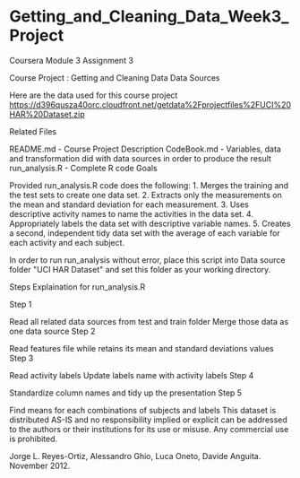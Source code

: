 # Getting_and_Cleaning_Data_Week3_Project
Coursera Module 3 Assignment 3

Course Project : Getting and Cleaning Data
Data Sources

Here are the data used for this course project https://d396qusza40orc.cloudfront.net/getdata%2Fprojectfiles%2FUCI%20HAR%20Dataset.zip

Related Files

README.md - Course Project Description
CodeBook.md - Variables, data and transformation did with data sources in order to produce the result
run_analysis.R - Complete R code
Goals

Provided run_analysis.R code does the following: 1. Merges the training and the test sets to create one data set. 2. Extracts only the measurements on the mean and standard deviation for each measurement. 3. Uses descriptive activity names to name the activities in the data set. 4. Appropriately labels the data set with descriptive variable names. 5. Creates a second, independent tidy data set with the average of each variable for each activity and each subject.

In order to run run_analysis without error, place this script into Data source folder "UCI HAR Dataset" and set this folder as your working directory.

Steps Explaination for run_analysis.R

Step 1

Read all related data sources from test and train folder
Merge those data as one data source
Step 2

Read features file while retains its mean and standard deviations values
Step 3

Read activity labels
Update labels name with activity labels
Step 4

Standardize column names and tidy up the presentation
Step 5

Find means for each combinations of subjects and labels
This dataset is distributed AS-IS and no responsibility implied or explicit can be addressed to the authors or their institutions for its use or misuse. Any commercial use is prohibited.

Jorge L. Reyes-Ortiz, Alessandro Ghio, Luca Oneto, Davide Anguita. November 2012.
